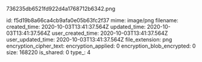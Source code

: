 736235db6521fd922d4a1768712b6342.png

id: f5d19b8a66ca4cb9afa0e05b63fc2f37
mime: image/png
filename: 
created_time: 2020-10-03T13:41:37.564Z
updated_time: 2020-10-03T13:41:37.564Z
user_created_time: 2020-10-03T13:41:37.564Z
user_updated_time: 2020-10-03T13:41:37.564Z
file_extension: png
encryption_cipher_text: 
encryption_applied: 0
encryption_blob_encrypted: 0
size: 168220
is_shared: 0
type_: 4